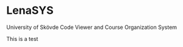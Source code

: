 LenaSYS
==============

University of Skövde Code Viewer and Course Organization System
 
This is a test